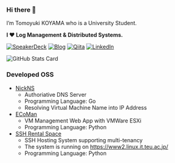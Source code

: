 ### Hi there 👋

I’m Tomoyuki KOYAMA who is a University Student. 

**I ❤ Log Management & Distributed Systems.**

[SpeakerDeck]: https://img.shields.io/static/v1?label=&message=SpeakerDeck&&color=585858&logo=speaker-deck
[Qiita]: https://img.shields.io/static/v1?label=&message=Qiita&&color=585858&logo=qiita
[Blog]: https://img.shields.io/static/v1?label=&message=Blog&&color=585858&logo=wordpress
[LinkedIn]: https://img.shields.io/static/v1?label=&message=LinkedIn&&color=585858&logo=linkedin

[![SpeakerDeck]](https://speakerdeck.com/tomoyk/) [![Blog]](https://blog.koyama.me/) [![Qiita]](https://qiita.com/tomoyk) [![LinkedIn]](https://www.linkedin.com/in/tomoyuki-koyama/)

![GitHub Stats Card](https://github-readme-stats.vercel.app/api?username=tomoyk)

### Developed OSS

- [NickNS](https://github.com/cdsl-research/nickns)
  - Authoriative DNS Server
  - Programming Language: Go
  - Resolving Virtual Machine Name into IP Address
- [ECoMan](https://github.com/cdsl-research/ecoman)
  - VM Management Web App with VMWare ESXi
  - Programming Language: Python
- [SSH Rental Space](https://github.com/tomoyk/ssh-rental-space)
  - SSH Hosting System supporting multi-tenancy
  - The system is running on https://www2.linux.it.teu.ac.jp/
  - Programming Language: Python
